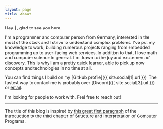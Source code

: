 ```yaml
---
layout: page
title: About
---
```


Hey 👋, glad to see you here.

I'm a programmer and computer person from Germany, interested in the most of the stack and I strive to understand complex problems.
I've put my knowledge to work, building numerous projects ranging from embedded programming
up to user-facing web services.
In addition to that, I love math and computer science in general. I'm drawn to the joy and excitement of discovery. This is why I am a pretty quick learner, able to pick up now concepts and technologies in no time at all.

You can find things I build on my [GitHub profile]({{ site.social[1].url }}). The fastest way to contact me is probably over [Discord]({{ site.social[3].url }}) or <a href="mailto:{{ site.author.email }}">email</a>.

I'm looking for people to work with. Feel free to reach out!

---

The title of this blog is inspired by [this great first paragraph](https://sarabander.github.io/sicp/html/Chapter-3.xhtml#Chapter-3) of the introduction to the third chapter of Structure and Interpretation of Computer Programs.
